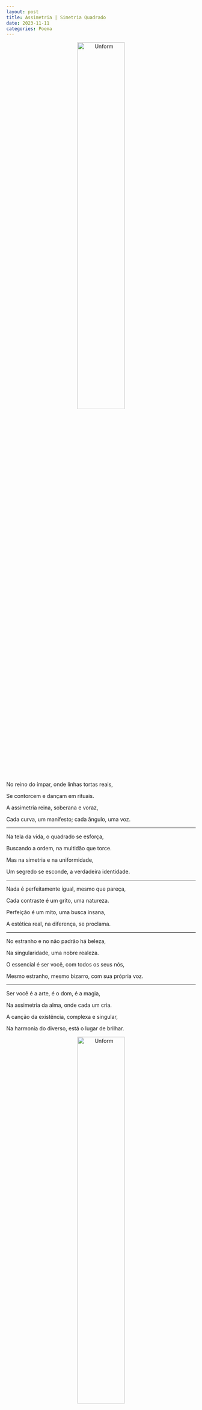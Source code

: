 ```yaml
---
layout: post
title: Assimetria | Simetria Quadrado
date: 2023-11-11
categories: Poema
---
```


<p align="center">
<img src="{{ site.baseurl }}/images/2023-11-11-Assimetria--Simetria-Quadrado.png" 
height="50%" width="50%" alt="Unform" />
</p>

No reino do ímpar, onde linhas tortas reais,

Se contorcem e dançam em rituais.

A assimetria reina, soberana e voraz,

Cada curva, um manifesto; cada ângulo, uma voz.

---

Na tela da vida, o quadrado se esforça,

Buscando a ordem, na multidão que torce.

Mas na simetria e na uniformidade,

Um segredo se esconde, a verdadeira identidade.

---

Nada é perfeitamente igual, mesmo que pareça,

Cada contraste é um grito, uma natureza.

Perfeição é um mito, uma busca insana,

A estética real, na diferença, se proclama.

---

No estranho e no não padrão há beleza,

Na singularidade, uma nobre realeza.

O essencial é ser você, com todos os seus nós,

Mesmo estranho, mesmo bizarro, com sua própria voz.

---

Ser você é a arte, é o dom, é a magia,

Na assimetria da alma, onde cada um cria.

A canção da existência, complexa e singular,

Na harmonia do diverso, está o lugar de brilhar.

<p align="center">
<img src="{{ site.baseurl }}/images/2023-11-11-Asimetria--Simetria-Quadrado.jpeg" 
height="50%" width="50%" alt="Unform" />
</p>

<p align="center">
<img src="{{ site.baseurl }}/images/2023-11-11-Asimetria--Simetria-Quadrado-1.jpeg" 
height="50%" width="50%" alt="Unform" />
</p>

<p align="center">
<img src="{{ site.baseurl }}/images/2023-11-11-Asimetria--Simetria-Quadrado-2.jpeg" 
height="50%" width="50%" alt="Unform" />
</p>

<p align="center">
<img src="{{ site.baseurl }}/images/2023-11-11-Asimetria--Simetria-Quadrado-3.jpeg" 
height="50%" width="50%" alt="Unform" />
</p>

<p align="center">
<img src="{{ site.baseurl }}/images/2023-11-11-Asimetria--Simetria-Quadrado-4.jpeg" 
height="50%" width="50%" alt="Unform" />
</p>